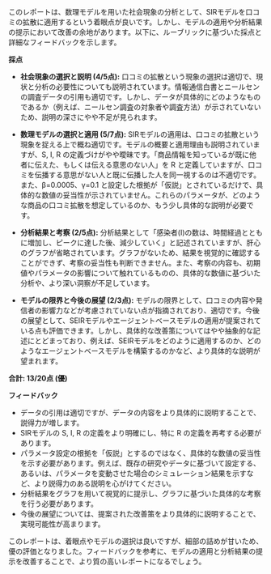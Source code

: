 このレポートは、数理モデルを用いた社会現象の分析として、SIRモデルを口コミの拡散に適用するという着眼点が良いです。しかし、モデルの適用や分析結果の提示において改善の余地があります。以下に、ルーブリックに基づいた採点と詳細なフィードバックを示します。

**採点**

* **社会現象の選択と説明 (4/5点):** 口コミの拡散という現象の選択は適切で、現状と分析の必要性についても説明されています。情報通信白書とニールセンの調査データの引用も適切です。しかし、データが具体的にどのようなものであるか（例えば、ニールセン調査の対象者や調査方法）が示されていないため、説明の深さにやや不足が見られます。

* **数理モデルの選択と適用 (5/7点):** SIRモデルの適用は、口コミの拡散という現象を捉える上で概ね適切です。モデルの概要と適用理由も説明されていますが、S, I, R の定義づけがやや曖昧です。「商品情報を知っているが既に他者に伝えた、もしくは伝える意思のない人」を R と定義していますが、口コミを伝播する意思がない人と既に伝播した人を同一視するのは不適切です。また、β=0.0005、γ=0.1 と設定した根拠が「仮説」とされているだけで、具体的な数値の妥当性が示されていません。これらのパラメータが、どのような商品の口コミ拡散を想定しているのか、もう少し具体的な説明が必要です。

* **分析結果と考察 (2/5点):** 分析結果として「感染者(I)の数は、時間経過とともに増加し、ピークに達した後、減少していく」と記述されていますが、肝心のグラフが省略されています。グラフがないため、結果を視覚的に確認することができず、考察の妥当性も判断できません。また、考察の内容も、初期値やパラメータの影響について触れているものの、具体的な数値に基づいた分析や、より深い洞察が不足しています。

* **モデルの限界と今後の展望 (2/3点):** モデルの限界として、口コミの内容や発信者の影響力などが考慮されていない点が指摘されており、適切です。今後の展望として、SEIRモデルやエージェントベースモデルの適用が提案されている点も評価できます。しかし、具体的な改善策についてはやや抽象的な記述にとどまっており、例えば、SEIRモデルをどのように適用するのか、どのようなエージェントベースモデルを構築するのかなど、より具体的な説明が望まれます。

**合計: 13/20点 (優)**

**フィードバック**

* データの引用は適切ですが、データの内容をより具体的に説明することで、説得力が増します。
* SIRモデルの S, I, R の定義をより明確にし、特に R の定義を再考する必要があります。
* パラメータ設定の根拠を「仮説」とするのではなく、具体的な数値の妥当性を示す必要があります。例えば、既存の研究やデータに基づいて設定する、あるいは、パラメータを変動させた場合のシミュレーション結果を示すなど、より説得力のある説明を心がけてください。
* 分析結果をグラフを用いて視覚的に提示し、グラフに基づいた具体的な考察を行う必要があります。
* 今後の展望については、提案された改善策をより具体的に説明することで、実現可能性が高まります。


このレポートは、着眼点やモデルの選択は良いですが、細部の詰めが甘いため、優の評価となりました。フィードバックを参考に、モデルの適用と分析結果の提示を改善することで、より質の高いレポートになるでしょう。
